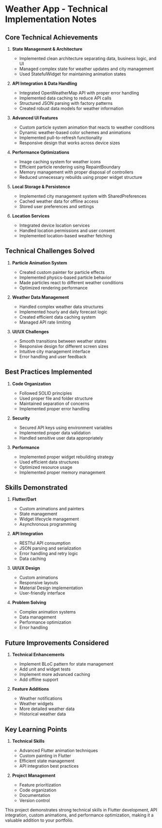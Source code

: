 # Weather App - Technical Implementation Notes

## Core Technical Achievements

1. **State Management & Architecture**
   - Implemented clean architecture separating data, business logic, and UI
   - Managed complex state for weather updates and city management
   - Used StatefulWidget for maintaining animation states

2. **API Integration & Data Handling**
   - Integrated OpenWeatherMap API with proper error handling
   - Implemented data caching to reduce API calls
   - Structured JSON parsing with factory patterns
   - Created robust data models for weather information

3. **Advanced UI Features**
   - Custom particle system animation that reacts to weather conditions
   - Dynamic weather-based color schemes and animations
   - Implemented pull-to-refresh functionality
   - Responsive design that works across device sizes

4. **Performance Optimizations**
   - Image caching system for weather icons
   - Efficient particle rendering using RepaintBoundary
   - Memory management with proper disposal of controllers
   - Reduced unnecessary rebuilds using proper widget structure

5. **Local Storage & Persistence**
   - Implemented city management system with SharedPreferences
   - Cached weather data for offline access
   - Stored user preferences and settings

6. **Location Services**
   - Integrated device location services
   - Handled location permissions and user consent
   - Implemented location-based weather fetching

## Technical Challenges Solved

1. **Particle Animation System**
   - Created custom painter for particle effects
   - Implemented physics-based particle behavior
   - Made particles react to different weather conditions
   - Optimized rendering performance

2. **Weather Data Management**
   - Handled complex weather data structures
   - Implemented hourly and daily forecast logic
   - Created efficient data caching system
   - Managed API rate limiting

3. **UI/UX Challenges**
   - Smooth transitions between weather states
   - Responsive design for different screen sizes
   - Intuitive city management interface
   - Error handling and user feedback

## Best Practices Implemented

1. **Code Organization**
   - Followed SOLID principles
   - Used proper file and folder structure
   - Maintained separation of concerns
   - Implemented proper error handling

2. **Security**
   - Secured API keys using environment variables
   - Implemented proper data validation
   - Handled sensitive user data appropriately

3. **Performance**
   - Implemented proper widget rebuilding strategy
   - Used efficient data structures
   - Optimized resource usage
   - Implemented proper memory management

## Skills Demonstrated

1. **Flutter/Dart**
   - Custom animations and painters
   - State management
   - Widget lifecycle management
   - Asynchronous programming

2. **API Integration**
   - RESTful API consumption
   - JSON parsing and serialization
   - Error handling and retry logic
   - Data caching

3. **UI/UX Design**
   - Custom animations
   - Responsive layouts
   - Material Design implementation
   - User-friendly interface

4. **Problem Solving**
   - Complex animation systems
   - Data management
   - Performance optimization
   - Error handling

## Future Improvements Considered

1. **Technical Enhancements**
   - Implement BLoC pattern for state management
   - Add unit and widget tests
   - Implement more advanced caching
   - Add offline support

2. **Feature Additions**
   - Weather notifications
   - Weather widgets
   - More detailed weather data
   - Historical weather data

## Key Learning Points

1. **Technical Skills**
   - Advanced Flutter animation techniques
   - Custom painting in Flutter
   - Efficient state management
   - API integration best practices

2. **Project Management**
   - Feature prioritization
   - Code organization
   - Documentation
   - Version control

This project demonstrates strong technical skills in Flutter development, API integration, custom animations, and performance optimization, making it a valuable addition to your portfolio. 
